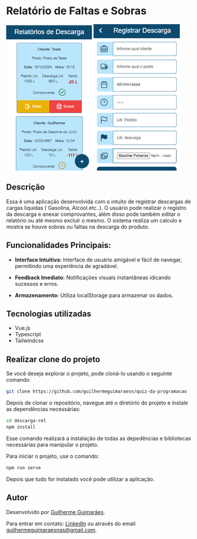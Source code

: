 # Relatório de Faltas e Sobras
![Tela home](./.github/home.png) 
![Tela edit](./.github/create.png) 

## Descrição
Essa é uma aplicação desenvolvida com o intuito de registrar descargas de cargas liquidas ( Gasolina, Alcool etc..). O usuário pode realizar o registro da descarga e anexar comprovantes, além disso pode também editar o relatório ou até mesmo excluir o mesmo. O sistema realiza um calculo e mostra se houve sobras ou faltas na descarga do produto.

## Funcionalidades Principais:
- **Interface Intuitiva:** Interface de usuário amigável e fácil de navegar, permitindo uma experiência de agradável.

- **Feedback Imediato:** Notificações visuais instantâneas idicando sucessos e erros.

- **Armazenamento:** Utiliza localStorage para armazenar os dados.

## Tecnologias utilizadas

- Vue.js
- Typescript
- Tailwindcss

## Realizar clone do projeto
Se você deseja explorar o projeto, pode cloná-lo usando o seguinte comando:

```bash
git clone https://github.com/guilhermeguimaraesn/quiz-da-programacao  
```
Depois de clonar o repositório, navegue até o diretório do projeto e instale as dependências necessárias:

```bash
cd descarga-rel
npm install

```
Esse comando realizará a instalação de todas as depedências e bibliotecas necessárias para manipular o projeto.

Para iniciar o projeto, use o comando:

```bash
npm run serve
```

Depois que tudo for instalado você pode utilizar a aplicação.

## Autor
Desenvolvido por [Guilherme Guimarães](https://github.com/guilhermeguimaraesn).

Para entrar em contato: [LinkedIn](https://www.linkedin.com/in/guilhermegn/) ou através do email [guilhermeguimaraesnas@gmail.com]().
